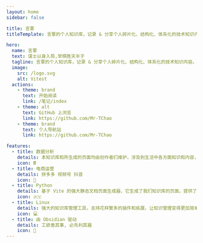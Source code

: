 ```yaml
---
layout: home
sidebar: false

title: 言覃
titleTemplate: 言覃的个人知识库，记录 & 分享个人碎片化、结构化、体系化的技术知识内容。

hero:
  name: 言覃
  text: 谋士以身入局,举棋胜天半子
  tagline: 言覃的个人知识库，记录 & 分享个人碎片化、结构化、体系化的技术知识内容。
  image:
    src: /logo.svg
    alt: Vitest
  actions:
    - theme: brand
      text: 开始阅读
      link: /笔记/index
    - theme: alt
      text: GitHub 上浏览
      link: https://github.com/Mr-TChao
    - theme: brand
      text: 个人导航站
      link: https://github.com/Mr-TChao

features:
  - title: 数据分析
    details: 本知识库和所生成的页面均由创作者们维护，涉及到生活中各方面知识和内容，也不乏我们的回忆和畅想。
    icon: 🖩
  - title: 电商运营
    details: 拼多多 视频号 抖音
    icon: 📃
  - title: Python
    details: 基于 Vite 的强大静态文档页面生成器，它生成了我们知识库的页面，提供了简单易用的主题和工具。
    icon: 🇵🇾
  - title: Linux
    details: 强大的知识库管理工具，支持花样繁多的插件和拓展，让知识管理变得更加简单。
    icon: 💻
  - title: 由 Obsidian 驱动
    details: 工欲善其事, 必先利其器
    icon: 🧰
---
```


<HomePage />
